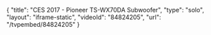 {
    "title": "CES 2017 - Pioneer TS-WX70DA Subwoofer",
    "type": "solo",
    "layout": "iframe-static",
    "videoId": "84824205",
    "url": "\/tvpembed\/84824205"
}